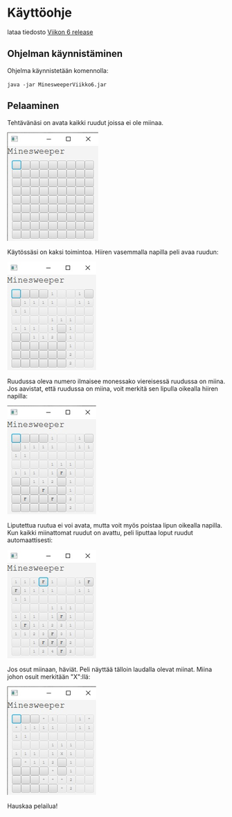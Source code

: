 # Käyttöohje

lataa tiedosto [Viikon 6 release](https://github.com/murmurian/ot-harjoitustyo/releases/download/Viikko6/MinesweeperViikko6.jar)

## Ohjelman käynnistäminen

Ohjelma käynnistetään komennolla:

`java -jar MinesweeperViikko6.jar`

## Pelaaminen

Tehtävänäsi on avata kaikki ruudut joissa ei ole miinaa.

![Alkutila](/dokumentaatio/Aloitus.jpg)

Käytössäsi on kaksi toimintoa. Hiiren vasemmalla napilla peli avaa ruudun:

![Vasen](/dokumentaatio/Vasen.jpg)

Ruudussa oleva numero ilmaisee monessako viereisessä ruudussa on miina. Jos aavistat, että ruudussa on miina, voit merkitä sen lipulla oikealla hiiren napilla:

![Oikea](/dokumentaatio/Oikea.jpg)

Liputettua ruutua ei voi avata, mutta voit myös poistaa lipun oikealla napilla. Kun kaikki miinattomat ruudut on avattu, peli liputtaa loput ruudut automaattisesti:

![Voitto](/dokumentaatio/Voitto.jpg)

Jos osut miinaan, häviät. Peli näyttää tälloin laudalla olevat miinat. Miina johon osuit merkitään "X":llä:

![Tappio](/dokumentaatio/Tappio.jpg)

Hauskaa pelailua!
